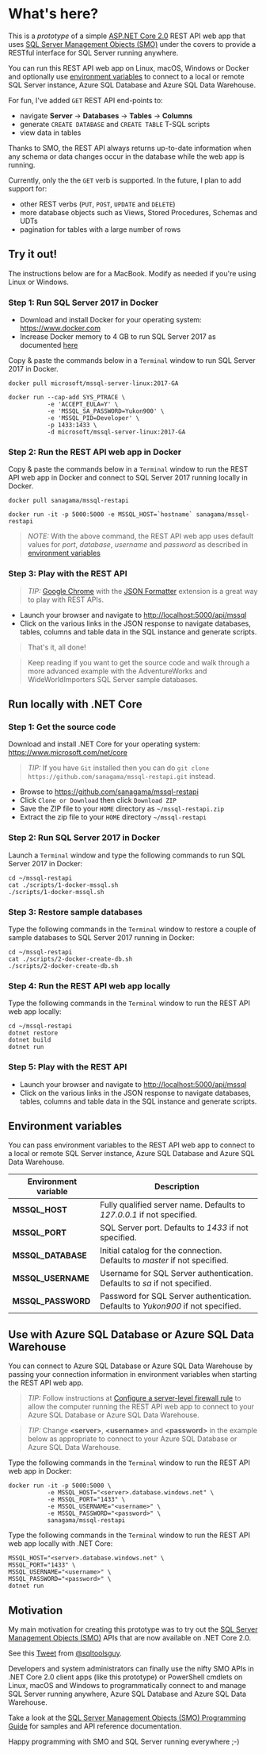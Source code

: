 # What's here?

This is a *prototype* of a simple [ASP.NET Core 2.0](https://docs.microsoft.com/en-us/aspnet/core/getting-started) REST API web app that uses [SQL Server Management Objects (SMO)](https://www.nuget.org/packages/Microsoft.SqlServer.SqlManagementObjects) under the covers to provide a RESTful interface for SQL Server running anywhere.

You can run this REST API web app on Linux, macOS, Windows or Docker and optionally use [environment variables](#environment-variables) to connect to a local or remote SQL Server instance, Azure SQL Database and Azure SQL Data Warehouse.

For fun, I've added ```GET``` REST API end-points to:

- navigate **Server** -> **Databases** -> **Tables** -> **Columns**
- generate ```CREATE DATABASE``` and ```CREATE TABLE``` T-SQL scripts
- view data in tables

Thanks to SMO, the REST API always returns up-to-date information when any schema or data changes occur in the database while the web app is running.

Currently, only the the ```GET``` verb is supported. In the future, I plan to add support for:

- other REST verbs (```PUT```, ```POST```, ```UPDATE``` and ```DELETE```)
- more database objects such as Views, Stored Procedures, Schemas and UDTs
- pagination for tables with a large number of rows

## Try it out!

The instructions below are for a MacBook. Modify as needed if you're using Linux or Windows.

### Step 1: Run SQL Server 2017 in Docker

- Download and install Docker for your operating system: <https://www.docker.com>
- Increase Docker memory to 4 GB to run SQL Server 2017 as documented [here](https://docs.microsoft.com/en-us/sql/linux/quickstart-install-connect-docker#requirements)

Copy & paste the commands below in a ```Terminal``` window to run SQL Server 2017 in Docker.

```
docker pull microsoft/mssql-server-linux:2017-GA

docker run --cap-add SYS_PTRACE \
           -e 'ACCEPT_EULA=Y' \
           -e 'MSSQL_SA_PASSWORD=Yukon900' \
           -e 'MSSQL_PID=Developer' \
           -p 1433:1433 \
           -d microsoft/mssql-server-linux:2017-GA
```

### Step 2: Run the REST API web app in Docker

Copy & paste the commands below in a ```Terminal``` window to run the REST API web app in Docker and connect to SQL Server 2017 running locally in Docker.

```
docker pull sanagama/mssql-restapi

docker run -it -p 5000:5000 -e MSSQL_HOST=`hostname` sanagama/mssql-restapi
```

>*NOTE:* With the above command, the REST API web app uses default values for *port*, *database*, *username* and *password* as described in [environment variables](#environment-variables)

### Step 3: Play with the REST API

> *TIP:* [Google Chrome](https://www.google.com/chrome/) with the [JSON Formatter](https://github.com/callumlocke/json-formatter) extension is a great way to play with REST APIs.

- Launch your browser and navigate to <http://localhost:5000/api/mssql>
- Click on the various links in the JSON response to navigate databases, tables, columns and table data in the SQL instance and generate scripts.

> That's it, all done!

> Keep reading if you want to get the source code and walk through a more advanced example with the AdventureWorks and WideWorldImporters SQL Server sample databases.

## Run locally with .NET Core

### Step 1: Get the source code

Download and install .NET Core for your operating system: <https://www.microsoft.com/net/core>

> *TIP:* If you have ```Git``` installed then you can do ```git clone https://github.com/sanagama/mssql-restapi.git``` instead.

- Browse to <https://github.com/sanagama/mssql-restapi>
- Click ```Clone or Download``` then click ```Download ZIP```
- Save the ZIP file to your ```HOME``` directory as ```~/mssql-restapi.zip```
- Extract the zip file to your ```HOME``` directory ```~/mssql-restapi```

### Step 2: Run SQL Server 2017 in Docker

Launch a ```Terminal``` window and type the following commands to run SQL Server 2017 in Docker:

```
cd ~/mssql-restapi
cat ./scripts/1-docker-mssql.sh
./scripts/1-docker-mssql.sh
```

### Step 3: Restore sample databases

Type the following commands in the ```Terminal``` window to restore a couple of sample databases to SQL Server 2017 running in Docker:

```
cd ~/mssql-restapi
cat ./scripts/2-docker-create-db.sh
./scripts/2-docker-create-db.sh
```

### Step 4: Run the REST API web app locally

Type the following commands in the ```Terminal``` window to run the REST API web app locally:

```
cd ~/mssql-restapi
dotnet restore
dotnet build
dotnet run
```

### Step 5: Play with the REST API

- Launch your browser and navigate to <http://localhost:5000/api/mssql>
- Click on the various links in the JSON response to navigate databases, tables, columns and table data in the SQL instance and generate scripts.

## Environment variables

You can pass environment variables to the REST API web app to connect to a local or remote SQL Server instance, Azure SQL Database and Azure SQL Data Warehouse.

Environment variable | Description
--------------- | ------------
**MSSQL_HOST** | Fully qualified server name. Defaults to *127.0.0.1* if not specified.
**MSSQL_PORT** | SQL Server port. Defaults to *1433* if not specified.
**MSSQL_DATABASE** | Initial catalog for the connection. Defaults to *master* if not specified.
**MSSQL_USERNAME** | Username for SQL Server authentication. Defaults to *sa* if not specified.
**MSSQL_PASSWORD** | Password for SQL Server authentication. Defaults to *Yukon900* if not specified.

## Use with Azure SQL Database or Azure SQL Data Warehouse

You can connect to Azure SQL Database or Azure SQL Data Warehouse by passing your connection information in environment variables when starting the REST API web app.

>*TIP:* Follow instructions at [Configure a server-level firewall rule](https://docs.microsoft.com/en-us/azure/sql-database/sql-database-get-started-portal#create-a-server-level-firewall-rule) to allow the computer running the REST API web app to connect to your Azure SQL Database or Azure SQL Data Warehouse.

>*TIP:* Change **\<server\>**, **\<username\>** and **\<password\>** in the example below as appropriate to connect to your Azure SQL Database or Azure SQL Data Warehouse.

Type the following commands in the ```Terminal``` window to run the REST API web app in Docker:
```
docker run -it -p 5000:5000 \
           -e MSSQL_HOST="<server>.database.windows.net" \
           -e MSSQL_PORT="1433" \
           -e MSSQL_USERNAME="<username>" \
           -e MSSQL_PASSWORD="<password>" \
           sanagama/mssql-restapi
```

Type the following commands in the ```Terminal``` window to run the REST API web app locally with .NET Core:
```
MSSQL_HOST="<server>.database.windows.net" \
MSSQL_PORT="1433" \
MSSQL_USERNAME="<username>" \
MSSQL_PASSWORD="<password>" \
dotnet run
```

## Motivation

My main motivation for creating this prototype was to try out the [SQL Server Management Objects (SMO)](https://www.nuget.org/packages/Microsoft.SqlServer.SqlManagementObjects) APIs that are now available on .NET Core 2.0. 

See this [Tweet](https://twitter.com/sqltoolsguy/status/916445930387152896) from [@sqltoolsguy](https://twitter.com/sqltoolsguy).

Developers and system administrators can finally use the nifty SMO APIs in .NET Core 2.0 client apps (like this prototype) or PowerShell cmdlets on Linux, macOS and Windows to programmatically connect to and manage SQL Server running anywhere, Azure SQL Database and Azure SQL Data Warehouse.

Take a look at the [SQL Server Management Objects (SMO) Programming Guide](https://docs.microsoft.com/en-us/sql/relational-databases/server-management-objects-smo/sql-server-management-objects-smo-programming-guide) for samples and API reference documentation.

Happy programming with SMO and SQL Server running everywhere ;-)
